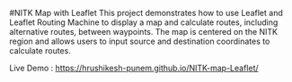 #NITK Map with Leaflet
This project demonstrates how to use Leaflet and Leaflet Routing Machine to display a map and calculate routes, including alternative routes, between waypoints. The map is centered on the NITK region and allows users to input source and destination coordinates to calculate routes.

Live Demo : https://hrushikesh-punem.github.io/NITK-map-Leaflet/
